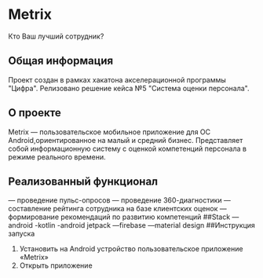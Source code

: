# Metrix
Кто Ваш лучший сотрудник?
## Общая информация
Проект создан в рамках хакатона акселерационной программы "Цифра". Релизовано решение кейса №5 "Система оценки персонала".
## О проекте
Metrix — пользовательское мобильное приложение для ОС Android,ориентированное на малый и средний бизнес. Представляет собой информационную систему с оценкой компетенций персонала в режиме реального времени.
## Реализованный функционал
— проведение пульс-опросов
— проведение 360-диагностики
— составление рейтинга сотрудника на базе клиентских оценок
— формирование рекомендаций по развитию компетенций
##Stack
—android
-kotlin
-android jetpack
—firebase
—material design
##Инструкция запуска
1) Установить на  Android устройство пользовательское приложение «Metrix»
2) Открыть приложение
